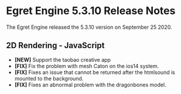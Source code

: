 # Egret Engine 5.3.10 Release Notes
The Egret Engine released the 5.3.10 version on September 25 2020.

## 2D Rendering - JavaScript 
- **[NEW]** Support the taobao creative app
- **[FIX]** Fix the problem with mesh Caton on the ios14 system.
- **[FIX]** Fixes an issue that cannot be returned after the htmlsound is mounted to the background.
- **[FIX]** Fixes an abnormal problem with the dragonbones model.
